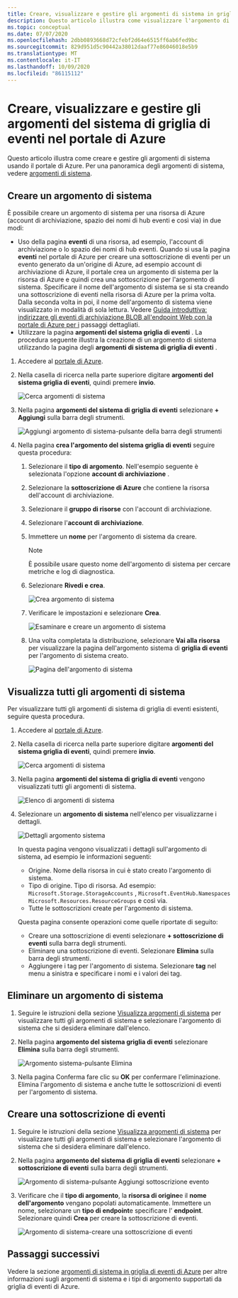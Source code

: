 ```yaml
---
title: Creare, visualizzare e gestire gli argomenti di sistema in griglia di eventi di Azure (portale)
description: Questo articolo illustra come visualizzare l'argomento di sistema esistente, creare argomenti del sistema di griglia di eventi di Azure usando il portale di Azure.
ms.topic: conceptual
ms.date: 07/07/2020
ms.openlocfilehash: 2dbb0893668d72cfebf2d64e6515ff6ab6fed9bc
ms.sourcegitcommit: 829d951d5c90442a38012daaf77e86046018e5b9
ms.translationtype: MT
ms.contentlocale: it-IT
ms.lasthandoff: 10/09/2020
ms.locfileid: "86115112"
---
```

# <a name="create-view-and-manage-event-grid-system-topics-in-the-azure-portal"></a>Creare, visualizzare e gestire gli argomenti del sistema di griglia di eventi nel portale di Azure
Questo articolo illustra come creare e gestire gli argomenti di sistema usando il portale di Azure. Per una panoramica degli argomenti di sistema, vedere [argomenti di sistema](system-topics.md).

## <a name="create-a-system-topic"></a>Creare un argomento di sistema
È possibile creare un argomento di sistema per una risorsa di Azure (account di archiviazione, spazio dei nomi di hub eventi e così via) in due modi:

- Uso della pagina **eventi** di una risorsa, ad esempio, l'account di archiviazione o lo spazio dei nomi di hub eventi. Quando si usa la pagina **eventi** nel portale di Azure per creare una sottoscrizione di eventi per un evento generato da un'origine di Azure, ad esempio account di archiviazione di Azure, il portale crea un argomento di sistema per la risorsa di Azure e quindi crea una sottoscrizione per l'argomento di sistema. Specificare il nome dell'argomento di sistema se si sta creando una sottoscrizione di eventi nella risorsa di Azure per la prima volta. Dalla seconda volta in poi, il nome dell'argomento di sistema viene visualizzato in modalità di sola lettura. Vedere [Guida introduttiva: indirizzare gli eventi di archiviazione BLOB all'endpoint Web con la portale di Azure per i](blob-event-quickstart-portal.md#subscribe-to-the-blob-storage) passaggi dettagliati.
- Utilizzare la pagina **argomenti del sistema griglia di eventi** . La procedura seguente illustra la creazione di un argomento di sistema utilizzando la pagina degli **argomenti di sistema di griglia di eventi** . 

1. Accedere al [portale di Azure](https://portal.azure.com).
2. Nella casella di ricerca nella parte superiore digitare **argomenti del sistema griglia di eventi**, quindi premere **invio**. 

    ![Cerca argomenti di sistema](./media/create-view-manage-system-topics/search-system-topics.png)
3. Nella pagina **argomenti del sistema di griglia di eventi** selezionare **+ Aggiungi** sulla barra degli strumenti.

    ![Aggiungi argomento di sistema-pulsante della barra degli strumenti](./media/create-view-manage-system-topics/add-system-topic-menu.png)
4. Nella pagina **crea l'argomento del sistema griglia di eventi** seguire questa procedura:
    1. Selezionare il **tipo di argomento**. Nell'esempio seguente è selezionata l'opzione **account di archiviazione** . 
    2. Selezionare la **sottoscrizione di Azure** che contiene la risorsa dell'account di archiviazione. 
    3. Selezionare il **gruppo di risorse** con l'account di archiviazione. 
    4. Selezionare l'**account di archiviazione**. 
    5. Immettere un **nome** per l'argomento di sistema da creare. 
    
        > [!NOTE]
        > È possibile usare questo nome dell'argomento di sistema per cercare metriche e log di diagnostica.
    6. Selezionare **Rivedi e crea**.

        ![Crea argomento di sistema](./media/create-view-manage-system-topics/create-event-grid-system-topic-page.png)
    5. Verificare le impostazioni e selezionare **Crea**. 
        
        ![Esaminare e creare un argomento di sistema](./media/create-view-manage-system-topics/system-topic-review-create.png)
    6. Una volta completata la distribuzione, selezionare **Vai alla risorsa** per visualizzare la pagina dell'argomento sistema di **griglia di eventi** per l'argomento di sistema creato. 

        ![Pagina dell'argomento di sistema](./media/create-view-manage-system-topics/system-topic-page.png)


## <a name="view-all-system-topics"></a>Visualizza tutti gli argomenti di sistema
Per visualizzare tutti gli argomenti di sistema di griglia di eventi esistenti, seguire questa procedura. 

1. Accedere al [portale di Azure](https://portal.azure.com).
2. Nella casella di ricerca nella parte superiore digitare **argomenti del sistema griglia di eventi**, quindi premere **invio**. 

    ![Cerca argomenti di sistema](./media/create-view-manage-system-topics/search-system-topics.png)
3. Nella pagina **argomenti del sistema di griglia di eventi** vengono visualizzati tutti gli argomenti di sistema. 

    ![Elenco di argomenti di sistema](./media/create-view-manage-system-topics/list-system-topics.png)
4. Selezionare un **argomento di sistema** nell'elenco per visualizzarne i dettagli. 

    ![Dettagli argomento sistema](./media/create-view-manage-system-topics/system-topic-details.png)

    In questa pagina vengono visualizzati i dettagli sull'argomento di sistema, ad esempio le informazioni seguenti: 
    - Origine. Nome della risorsa in cui è stato creato l'argomento di sistema.
    - Tipo di origine. Tipo di risorsa. Ad esempio: `Microsoft.Storage.StorageAccounts` , `Microsoft.EventHub.Namespaces` `Microsoft.Resources.ResourceGroups` e così via.
    - Tutte le sottoscrizioni create per l'argomento di sistema.

    Questa pagina consente operazioni come quelle riportate di seguito:
    - Creare una sottoscrizione di eventi selezionare **+ sottoscrizione di eventi** sulla barra degli strumenti. 
    - Eliminare una sottoscrizione di eventi. Selezionare **Elimina** sulla barra degli strumenti. 
    - Aggiungere i tag per l'argomento di sistema. Selezionare **tag** nel menu a sinistra e specificare i nomi e i valori dei tag. 


## <a name="delete-a-system-topic"></a>Eliminare un argomento di sistema
1. Seguire le istruzioni della sezione [Visualizza argomenti di sistema](#view-all-system-topics) per visualizzare tutti gli argomenti di sistema e selezionare l'argomento di sistema che si desidera eliminare dall'elenco. 
2. Nella pagina **argomento del sistema griglia di eventi** selezionare **Elimina** sulla barra degli strumenti. 

    ![Argomento sistema-pulsante Elimina](./media/create-view-manage-system-topics/system-topic-delete-button.png)
3. Nella pagina Conferma fare clic su **OK** per confermare l'eliminazione. Elimina l'argomento di sistema e anche tutte le sottoscrizioni di eventi per l'argomento di sistema.  

## <a name="create-an-event-subscription"></a>Creare una sottoscrizione di eventi
1. Seguire le istruzioni della sezione [Visualizza argomenti di sistema](#view-all-system-topics) per visualizzare tutti gli argomenti di sistema e selezionare l'argomento di sistema che si desidera eliminare dall'elenco. 
2. Nella pagina **argomento del sistema di griglia di eventi** selezionare **+ sottoscrizione di eventi** sulla barra degli strumenti. 

    ![Argomento di sistema-pulsante Aggiungi sottoscrizione evento](./media/create-view-manage-system-topics/add-event-subscription-button.png)
3. Verificare che il **tipo di argomento**, la **risorsa di origine**e il **nome dell'argomento** vengano popolati automaticamente. Immettere un nome, selezionare un **tipo di endpoint**e specificare l' **endpoint**. Selezionare quindi **Crea** per creare la sottoscrizione di eventi. 

    ![Argomento di sistema-creare una sottoscrizione di eventi](./media/create-view-manage-system-topics/create-event-subscription.png)

## <a name="next-steps"></a>Passaggi successivi
Vedere la sezione [argomenti di sistema in griglia di eventi di Azure](system-topics.md) per altre informazioni sugli argomenti di sistema e i tipi di argomento supportati da griglia di eventi di Azure. 
